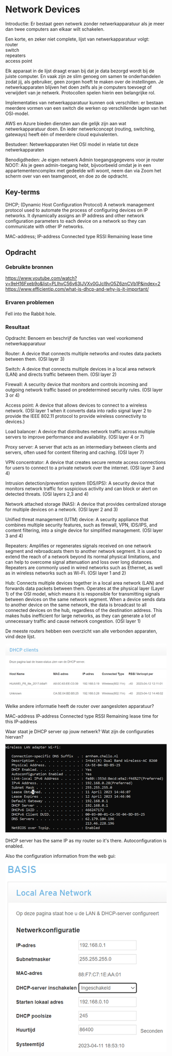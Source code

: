 # Network Devices

Introductie:
Er bestaat geen netwerk zonder netwerkapparatuur als je meer dan twee computers aan elkaar wilt schakelen. 

Een korte, en zeker niet complete, lijst van netwerkapparatuur volgt:  
router  
switch  
repeaters  
access point 

Elk apparaat in de lijst draagt eraan bij dat je data bezorgd wordt bij de juiste computer. En vaak zijn ze slim genoeg om samen te onderhandelen zodat jij, als gebruiker, geen zorgen hoeft te maken over de instellingen. Je netwerkapparaten blijven het doen zelfs als je computers toevoegt of verwijdert van je netwerk. Protocollen spelen hierin een belangrijke rol.

Implementaties van netwerkapparatuur kunnen ook verschillen: er bestaan meerdere vormen van een switch die werken op verschillende lagen van het OSI-model.

AWS en Azure bieden diensten aan die gelijk zijn aan wat netwerkapparatuur doen. En ieder netwerkconcept (routing, switching, gateways) heeft één of meerdere cloud equivalenten.

Bestudeer:
Netwerkapparaten
Het OSI model in relatie tot deze netwerkapparaten

Benodigdheden:
Je eigen netwerk
Admin toegangsgegevens voor je router
NOOT: Als je geen admin-toegang hebt, bijvoorbeeld omdat je in een appartementencomplex met gedeelde wifi woont, neem dan via Zoom het scherm over van een teamgenoot, en doe zo de opdracht.

## Key-terms
DHCP; (Dynamic Host Configuration Protocol) A network management protocol used to automate the process of configuring devices on IP networks. It dynamically assigns an IP address and other network configuration parameters to each device on a network so they can communicate with other IP networks.

MAC-address; 
IP-address
Connected type 
RSSI
Remaining lease time


## Opdracht
### Gebruikte bronnen

https://www.youtube.com/watch?v=9eH16Fxeb9o&list=PLIhvC56v63IJVXv0GJcl9vO5Z6znCVb1P&index=2
https://www.efficientip.com/what-is-dhcp-and-why-is-it-important/

### Ervaren problemen

Fell into the Rabbit hole.

### Resultaat

Opdracht:
Benoem en beschrijf de functies van veel voorkomend netwerkapparatuur

Router: A device that connects multiple networks and routes data packets between them. (OSI layer 3)

Switch: A device that connects multiple devices in a local area network (LAN) and directs traffic between them. (OSI layer 2)

Firewall: A security device that monitors and controls incoming and outgoing network traffic based on predetermined security rules. (OSI layer 3 or 4)

Access point: A device that allows devices to connect to a wireless network. (OSI layer 1 when it converts data into radio signal layer 2 to provide the IEEE 802.11 protocol to provide wireless connectivity to devices.)

Load balancer: A device that distributes network traffic across multiple servers to improve performance and availability. (OSI layer 4 or 7)

Proxy server: A server that acts as an intermediary between clients and servers, often used for content filtering and caching. (OSI layer 7)

VPN concentrator: A device that creates secure remote access connections for users to connect to a private network over the internet. (OSI layer 3 and 4)

Intrusion detection/prevention system (IDS/IPS): A security device that monitors network traffic for suspicious activity and can block or alert on detected threats. (OSI layers 2,3 and 4)

Network attached storage (NAS): A device that provides centralized storage for multiple devices on a network. (OSI layer 2 and 3)

Unified threat management (UTM) device: A security appliance that combines multiple security features, such as firewall, VPN, IDS/IPS, and content filtering, into a single device for simplified management. (OSI  layer 3 and 4)

Repeaters: Amplifies or regenerates signals received on one network segment and rebroadcasts them to another network segment. It is used to extend the reach of a network beyond its normal physical limitations, and can help to overcome signal attenuation and loss over long distances. Repeaters are commonly used in wired networks such as Ethernet, as well as in wireless networks such as Wi-Fi. (OSI layer 1 and 2)
 
Hub: Connects multiple devices together in a local area network (LAN) and forwards data packets between them. Operates at the physical layer (Layer 1) of the OSI model, which means it is responsible for transmitting signals between devices on the same network segment. When a device sends data to another device on the same network, the data is broadcast to all connected devices on the hub, regardless of the destination address. This makes hubs inefficient for large networks, as they can generate a lot of unnecessary traffic and cause network congestion. (OSI layer 1)

De meeste routers hebben een overzicht van alle verbonden apparaten, vind deze lijst. 

![Alt text](../00_includes/Week2/Network%20devices1.PNG)

Welke andere informatie heeft de router over aangesloten apparatuur?

MAC-address
IP-address
Connected type 
RSSI
Remaining lease time for this IP-address

Waar staat je DHCP server op jouw netwerk? Wat zijn de configuraties hiervan?

![Alt text](../00_includes/Week2/Network%20devices2.PNG)

DHCP server has the same IP as my router so it's there. Autoconfiguration is enabled.

Also the configuration information from the web gui:

![Alt text](../00_includes/Week2/Network%20devices3.PNG)